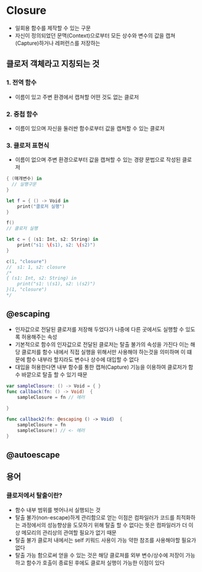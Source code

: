# Closure
- 일회용 함수를 제작할 수 있는 구문
- 자신이 정의되었던 문맥(Context)으로부터 모든 상수와 변수의 값을 캡쳐(Capture)하거나 레퍼런스를 저장하는 

## 클로저 객체라고 지칭되는 것
### 1. 전역 함수
- 이름이 있고 주변 환경에서 캡쳐할 어떤 것도 없는 클로저
### 2. 중첩 함수
- 이름이 있으며 자신을 둘러싼 함수로부터 값을 캡쳐할 수 있는 클로저
### 3. 클로저 표현식
- 이름이 없으며 주변 환경으로부터 값을 캡쳐할 수 있는 경량 문법으로 작성된 클로저

```swift
{ (매개변수) in 
  // 실행구문
}

let f = { () -> Void in 
    print("클로저 실행")
}

f()
// 클로저 실행

let c = { (s1: Int, s2: String) in 
    print("s1: \(s1), s2: \(s2)")
}

c(1, "closure")
//  s1: 1, s2: closure
/*
{ (s1: Int, s2: String) in 
    print("s1: \(s1), s2: \(s2)")
}(1, "closure")
*/

```

## @escaping
- 인자값으로 전달된 클로저를 저장해 두었다가 나중에 다른 곳에서도 실행할 수 있도록 허용해주는 속성
- 기본적으로 함수의 인자값으로 전달된 클로저는 탈출 불가의 속성을 가진다 이는 해당 클로저를 함수 내에서 직접 실행을 위해서만 사용해야 하는것을 의미하며 이 떄문에 함수 내부라 할지라도 변수나 상수에 대입할 수 없다
- 대입을 허용한다면 내부 함수를 통한 캡쳐(Capture) 기능을 이용하여 클로저가 함수 바깥으로 탈출 할 수 있기 때문

```swift
var sampleClosure: () -> Void = { }
func callback(fn: () -> Void)  {
    sampleClosure = fn // 에러
    
}

func callback2(fn: @escaping () -> Void)  {
    sampleClosure = fn
    sampleClosure() // <- 에러 
}

```
## @autoescape


## 용어
### 클로저에서 탈출이란?
- 함수 내부 범위를 벗어나서 실행되는 것
- 탈출 불가(non-escape)하게 관리함으로 얻는 이점은 컴파일러가 코드를 최적화하는 과정에서의 성능향상을 도모하기 위해 탈출 할 수 없다는 뜻은 컴파일러가 더 이상 메모리의 관리상의 관여할 필요가 없기 때문  
- 탈출 불가 클로저 내에서는 self 키워드 사용이 가능 약한 참조를 사용해야할 필요가 없다
- 탈출 가능 함으로써 얻을 수 있는 것은 해당 클로져를 외부 변수/상수에 저장이 가능하고 함수가 호출이 종료된 후에도 클로저 실행이 가능한 이점이 있다
